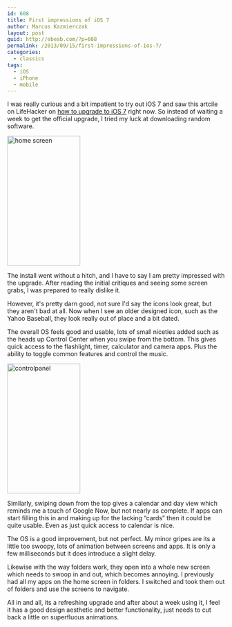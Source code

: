 ```yaml
---
id: 608
title: First impressions of iOS 7
author: Marcus Kazmierczak
layout: post
guid: http://ebeab.com/?p=608
permalink: /2013/09/15/first-impressions-of-ios-7/
categories:
  - classics
tags:
  - iOS
  - iPhone
  - mobile
---
```

I was really curious and a bit impatient to try out iOS 7 and saw this artcile on LifeHacker on [how to upgrade to iOS 7][1] right now. So instead of waiting a week to get the official upgrade, I tried my luck at downloading random software.

<a href="http://ebeab.com/2013/09/15/first-impressions-of-ios-7/photo-2/" rel="attachment wp-att-611"><img src="https://mkaz.com/wp-content/uploads/2013/09/photo-2.jpg?w=169" alt="home screen" width="169" height="300" class="alignleft size-medium wp-image-611" /></a>

The install went without a hitch, and I have to say I am pretty impressed with the upgrade. After reading the initial critiques and seeing some screen grabs, I was prepared to really dislike it.

However, it's pretty darn good, not sure I'd say the icons look great, but they aren't bad at all. Now when I see an older designed icon, such as the Yahoo Baseball, they look really out of place and a bit dated.

The overall OS feels good and usable, lots of small niceties added such as the heads up Control Center when you swipe from the bottom. This gives quick access to the flashlight, timer, calculator and camera apps. Plus the ability to toggle common features and control the music.

<a href="http://ebeab.com/2013/09/15/first-impressions-of-ios-7/photo/" rel="attachment wp-att-609"><img src="https://mkaz.com/wp-content/uploads/2013/09/photo.jpg?w=169" alt="controlpanel" width="169" height="300" class="alignright size-medium wp-image-609" /></a>

Similarly, swiping down from the top gives a calendar and day view which reminds me a touch of Google Now, but not nearly as complete. If apps can start filling this in and making up for the lacking &#8220;cards&#8221; then it could be quite usable. Even as just quick access to calendar is nice.

The OS is a good improvement, but not perfect. My minor gripes are its a little too swoopy, lots of animation between screens and apps. It is only a few milliseconds but it does introduce a slight delay.

Likewise with the way folders work, they open into a whole new screen which needs to swoop in and out, which becomes annoying. I previously had all my apps on the home screen in folders. I switched and took them out of folders and use the screens to navigate.

All in and all, its a refreshing upgrade and after about a week using it, I feel it has a good design aesthetic and better functionality, just needs to cut back a little on superfluous animations.

 [1]: http://lifehacker.com/how-to-upgrade-to-ios-7-right-now-1288208215

